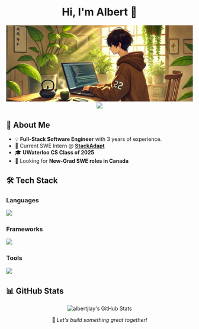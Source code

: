 

<div align="center"> 
  <h1>Hi, I'm Albert 👋</h1>
</div>
<img src="https://github.com/albertjlay/albertjlay/blob/main/github-banner.png" alt="Illustration of Albert Lay Coding">
<div align="center"> 

<a href="https://linkedin.com/in/albertjlay" target="_blank">
  <img src="https://img.shields.io/badge/LinkedIn-0077B5?style=for-the-badge&logo=linkedin&logoColor=white" />
</a>
</div>


## 🚀 About Me
- 💡 **Full-Stack Software Engineer** with 3 years of experience.
- 🏢 Current SWE Intern @ [**StackAdapt**](https://www.stackadapt.com/) 
- 🎓 **UWaterloo CS Class of 2025**   
- 📌 Looking for **New-Grad SWE roles in Canada**



## 🛠 Tech Stack
### Languages
<img src="https://skillicons.dev/icons?i=ts,python,ruby,go,cpp" />

### Frameworks
<img src="https://skillicons.dev/icons?i=react,nodejs,django,rails," />

### Tools
<img src="https://skillicons.dev/icons?i=aws,mysql,mongodb,graphql,docker,jenkins,bash,git,figma" />

## 📊 GitHub Stats
<div align="center"> 
  <img src="http://github-profile-summary-cards.vercel.app/api/cards/profile-details?username=albertjlay&theme=transparent&count_private=true&show_icons=true&rank_icon=github&locale=en" alt="albertjlay's GitHub Stats" />
</div>

<div align="center"> 
  <p>🚀 <em>Let's build something great together!</em></p> 
</div>
